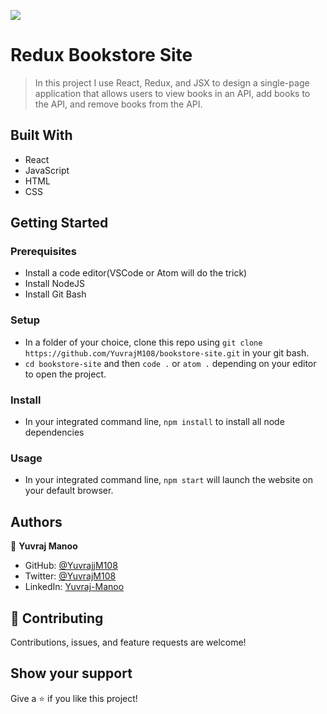 ![](https://img.shields.io/badge/Microverse-blueviolet)

# Redux Bookstore Site

> In this project I use React, Redux, and JSX to design a single-page application that allows users to view books in an API, add books to the API, and remove books from the API.

## Built With

- React
- JavaScript
- HTML
- CSS

## Getting Started

### Prerequisites

- Install a code editor(VSCode or Atom will do the trick)
- Install NodeJS
- Install Git Bash

### Setup

- In a folder of your choice, clone this repo using ```git clone https://github.com/YuvrajM108/bookstore-site.git``` in your git bash.
- ```cd bookstore-site``` and then ```code .``` or ```atom .``` depending on your editor to open the project.

### Install

- In your integrated command line, ```npm install``` to install all node dependencies

### Usage

- In your integrated command line, ```npm start``` will launch the website on your default browser.

## Authors

👤 **Yuvraj Manoo**

- GitHub: [@YuvrajjM108](https://github.com/YuvrajM108)
- Twitter: [@YuvrajM108](https://twitter.com/YuvrajM108)
- LinkedIn: [Yuvraj-Manoo](https://linkedin.com/in/yuvraj-manoo)

## 🤝 Contributing

Contributions, issues, and feature requests are welcome!

## Show your support

Give a ⭐️ if you like this project!
